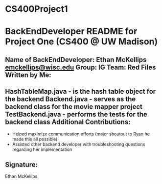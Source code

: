 # CS400Project1
BackEndDeveloper README for Project One (CS400 @ UW Madison)
========================================================
Name of BackEndDeveloper: Ethan McKellips
emckellips@wisc.edu
Group: IG
Team: Red
Files Written by Me:
--------------------
   HashTableMap.java - is the hash table object for the backend
   Backend.java - serves as the backend class for the movie mapper project
   TestBackend.java - performs the tests for the backend class
Additional Contributions:
-------------------------
  - Helped maximize communication efforts (major shoutout to Ryan he made this all possible)
  - Assisted other backend developer with troubleshooting questions regarding her implementation
                                                                       
Signature:
----------
Ethan McKellips

